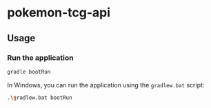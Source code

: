 # pokemon-tcg-api


## Usage

### Run the application
```bash
gradle bootRun
```
In Windows, you can run the application using the `gradlew.bat` script:
```bash
.\gradlew.bat bootRun
```